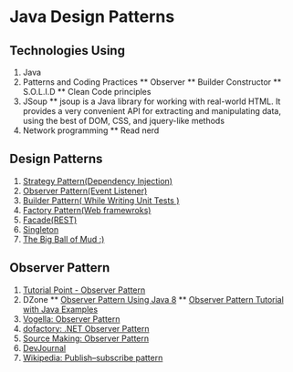# Java Design Patterns

## Technologies Using

1. Java
2. Patterns and Coding Practices
   ** Observer
   ** Builder Constructor
   ** S.O.L.I.D
   ** Clean Code principles
3. JSoup
   ** jsoup is a Java library for working with real-world HTML. It provides a very convenient API for extracting and manipulating data, using the best of DOM, CSS, and jquery-like methods
4. Network programming
   ** Read nerd



## Design Patterns
1. [Strategy Pattern(Dependency Injection)](https://dzone.com/articles/java-the-strategy-pattern)
2. [Observer Pattern(Event Listener)](https://dzone.com/articles/the-observer-pattern-using-modern-java)
3. [Builder Pattern( While Writing Unit Tests )](https://stackoverflow.com/questions/5007355/builder-pattern-in-effective-java)
4. [Factory Pattern(Web framewroks)](https://dzone.com/articles/java-the-factory-pattern)
5. [Facade(REST)](https://dzone.com/articles/design-patterns-uncovered-1)
6. [Singleton](https://stackoverflow.com/questions/70689/what-is-an-efficient-way-to-implement-a-singleton-pattern-in-java)
7. [The Big Ball of Mud :)](https://en.wikipedia.org/wiki/Big_ball_of_mud)
   
   
   
## Observer Pattern

1. [Tutorial Point - Observer Pattern](https://www.tutorialspoint.com/design_pattern/observer_pattern.htm)
2. DZone 
   ** [Observer Pattern Using Java 8](https://bluepenguinlist.com/2016/11/04/bash-scripting-tutorial/?fromTwitterID=nixCraft)
   ** [Observer Pattern Tutorial with Java Examples](https://dzone.com/articles/design-patterns-uncovered)
3. [Vogella: Observer Pattern](http://www.vogella.com/tutorials/DesignPatternObserver/article.html)
4. [dofactory: .NET Observer Pattern](http://www.dofactory.com/net/observer-design-pattern)
5. [Source Making: Observer Pattern](https://sourcemaking.com/design_patterns/observer)
6. [DevJournal](http://www.journaldev.com/1739/observer-design-pattern-in-java)
7. [Wikipedia: Publish–subscribe pattern](https://en.wikipedia.org/wiki/Publish%E2%80%93subscribe_pattern)

